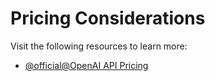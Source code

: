 # Pricing Considerations

Visit the following resources to learn more:

- [@official@OpenAI API Pricing](https://openai.com/api/pricing/)